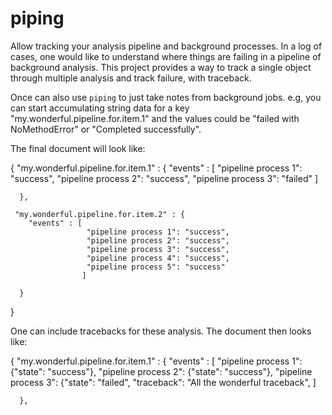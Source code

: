 piping
======

Allow tracking your analysis pipeline and background processes. In a log of cases, one would like to 
understand where things are failing in a pipeline of background analysis. This project
provides a way to track a single object through multiple analysis and track failure, with traceback. 

Once can also use `piping` to just take notes from background jobs. e.g, you can start accumulating
string data for a key "my.wonderful.pipeline.for.item.1" and the values could be "failed with NoMethodError"
or "Completed successfully".

The final document will look like:

   {
     "my.wonderful.pipeline.for.item.1" : {
        "events" : [
                     "pipeline process 1": "success",
                     "pipeline process 2": "success",
                     "pipeline process 3": "failed"
                    ]
        
      },
      
     "my.wonderful.pipeline.for.item.2" : {
        "events" : [
                     "pipeline process 1": "success",
                     "pipeline process 2": "success",
                     "pipeline process 3": "success",
                     "pipeline process 4": "success",
                     "pipeline process 5": "success"
                    ]
        
      }    
   }
   
One can include tracebacks for these analysis. The document then looks like:

   {
     "my.wonderful.pipeline.for.item.1" : {
        "events" : [
                     "pipeline process 1": {"state": "success"},
                     "pipeline process 2": {"state": "success"},
                     "pipeline process 3": {"state": "failed", "traceback": "All the wonderful traceback",
                    ]
        
      },


